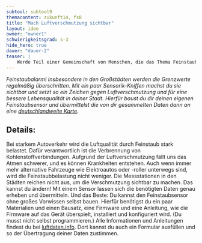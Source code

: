 ```yaml
---
subtool: subtool9
themacontent: zukunft14, fs8
title: "Mach Luftverschmutzung sichtbar"
layout: idee
owner: "owner1"
schwierigkeitsgrad: s-3
hide_hero: true
dauer: "dauer-2"
teaser: |
    Werde Teil einer Gemeinschaft von Menschen, die das Thema Feinstaub problematisieren, und bau deine eigene Messstation.
---
```


*Feinstaubalarm! Insbesondere in den Großstädten werden die Grenzwerte regelmäßig überschritten. Mit ein paar Sensorik-Kniffen machst du sie sichtbar und setzt so ein Zeichen gegen Luftverschmutzung und für eine bessere Lebensqualität in deiner Stadt. Hierfür baust du dir deinen eigenen Feinstaubsensor und übermittelst die von dir gesammelten Daten dann an eine [deutschlandweite Karte](http://deutschland.maps.luftdaten.info/#6/51.165/10.455).*

## Details:
Bei starkem Autoverkehr wird die Luftqualität durch Feinstaub stark belastet. Dafür verantwortlich ist die Verbrennung von Kohlenstoffverbindungen. Aufgrund der Luftverschmutzung fällt uns das Atmen schwerer, und es können Krankheiten entstehen. Auch wenn immer mehr alternative Fahrzeuge wie Elektroautos oder -roller unterwegs sind, wird die Feinstaubbelastung nicht weniger. Die Messstationen in den Städten reichen nicht aus, um die Verschmutzung sichtbar zu machen.
Das kannst du ändern! Mit einem Sensor lassen sich die benötigten Daten genau erheben und übermitteln. Und das Beste: Du kannst den Feinstaubsensor ohne großes Vorwissen selbst bauen. Hierfür benötigst du ein paar Materialien und einen Bausatz, eine Firmware und eine Anleitung, wie die Firmware auf das Gerät überspielt, installiert und konfiguriert wird. (Du musst nicht selbst programmieren.) Alle Informationen und Anleitungen findest du bei [luftdaten.info](https://luftdaten.info/). Dort kannst du auch ein Formular ausfüllen und so der Übertragung deiner Daten zustimmen.